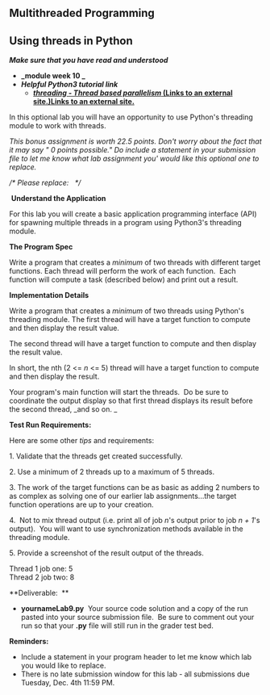 Multithreaded Programming
-------------------------

Using threads in Python
-----------------------

**_Make sure that you have read and understood_**

*   **_module week 10 _**
*   **_Helpful Python3 tutorial link_**
    *   **[_threading - Thread based parallelism_ (Links to an external site.)Links to an external site.](https://docs.python.org/3/library/threading.html)**

In this optional lab you will have an opportunity to use Python's threading module to work with threads. 

_This bonus assignment is worth 22.5 points. Don't worry about the fact that it may say " 0 points possible." Do include a statement in your submission file to let me know what lab assignment you' would like this optional one to replace._

_/\* Please replace:   \*/_

 **Understand the Application**

For this lab you will create a basic application programming interface (API) for spawning multiple threads in a program using Python3's threading module. 

**The Program Spec**

Write a program that creates a _minimum_ of two threads with different target functions. Each thread will perform the work of each function.  Each function will compute a task (described below) and print out a result.

**Implementation Details**

Write a program that creates a _minimum_ of two threads using Python's threading module. The first thread will have a target function to compute and then display the result value. 

The second thread will have a target function to compute and then display the result value.

In short, the nth (2 <= _n_ <= 5) thread will have a target function to compute and then display the result.

Your program's main function will start the threads.  Do be sure to coordinate the output display so that first thread displays its result before the second thread, _and so on. _

**Test Run Requirements:** 

Here are some other _tips_ and requirements:

1\. Validate that the threads get created successfully.

2\. Use a minimum of 2 threads up to a maximum of 5 threads.

3\. The work of the target functions can be as basic as adding 2 numbers to as complex as solving one of our earlier lab assignments...the target function operations are up to your creation. 

4\.  Not to mix thread output (i.e. print all of job _n_'s output prior to job _n + 1_'s output).  You will want to use synchronization methods available in the threading module. 

5\. Provide a screenshot of the result output of the threads.

Thread 1 job one: 5  
Thread 2 job two: 8 

**Deliverable:  **

*   **yournameLab9.py**  Your source code solution and a copy of the run pasted into your source submission file.  Be sure to comment out your run so that your **.py** file will still run in the grader test bed.

**Reminders:** 

*   Include a statement in your program header to let me know which lab you would like to replace.
*   There is no late submission window for this lab - all submissions due Tuesday, Dec. 4th 11:59 PM.